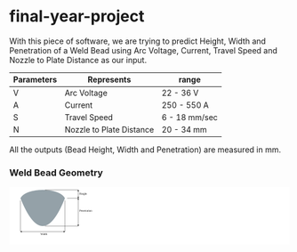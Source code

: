 # final-year-project

<div>
    <p>
        With this piece of software, we are trying to predict Height, Width and Penetration of
        a Weld Bead using Arc Voltage, Current, Travel Speed and Nozzle to Plate Distance as
        our input.
    </p>
    <table class="table">
        <thead>
        <tr>
            <th scope="col">Parameters</th>
            <th scope="col">Represents</th>
            <th scope="col">range</th>
        </tr>
        </thead>
        <tbody>
        <tr>
            <td>V</td>
            <td>Arc Voltage</td>
            <td>22 - 36 V</td>
        </tr>
        <tr>
            <td>A</td>
            <td>Current</td>
            <td>250 - 550 A</td>
        </tr>
        <tr>
            <td>S</td>
            <td>Travel Speed</td>
            <td>6 - 18 mm/sec</td>
        </tr>
        <tr>
            <td>N</td>
            <td>Nozzle to Plate Distance</td>
            <td>20 - 34 mm</td>
        </tr>
        </tbody>
    </table>
    <p>All the outputs (Bead Height, Width and Penetration) are measured in mm.</p>
    <h3>Weld Bead Geometry</h3>
    <div style="background-color:white">
        <img src="static/images/weld-bead.svg"/>
    </div>
</div>
